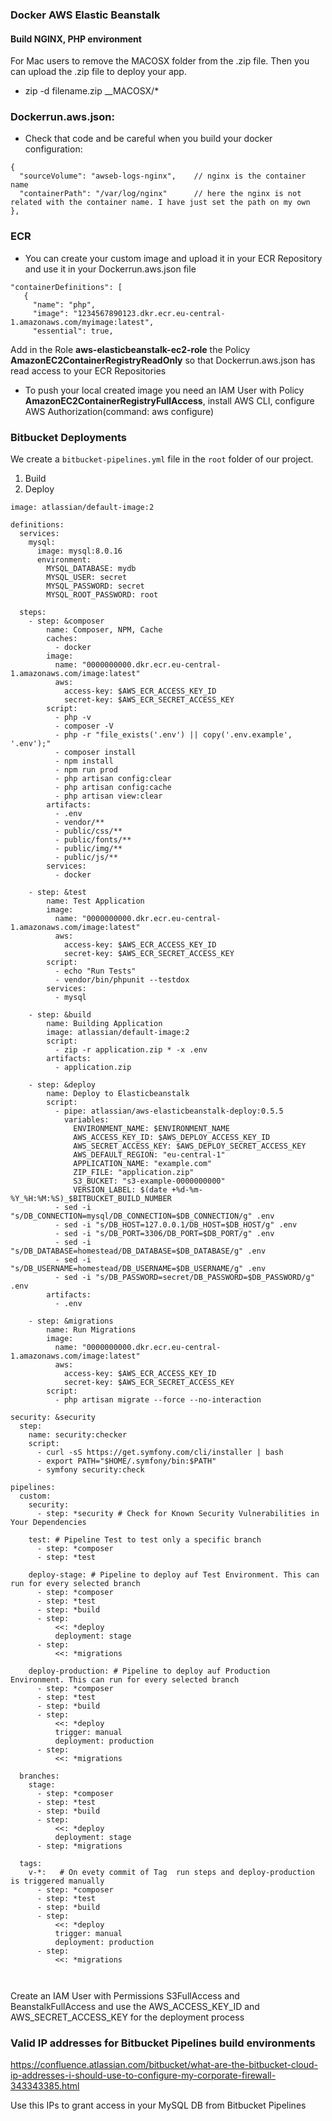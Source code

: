 ### Docker AWS Elastic Beanstalk
#### Build NGINX, PHP environment 

For Mac users to remove the MACOSX folder from the .zip file. Then you can upload the .zip file to deploy your app.
- zip -d filename.zip __MACOSX/\*

### Dockerrun.aws.json: 

- Check that code and be careful when you build your docker configuration:

```
{
  "sourceVolume": "awseb-logs-nginx",    // nginx is the container name
  "containerPath": "/var/log/nginx"      // here the nginx is not related with the container name. I have just set the path on my own
},
```

### ECR
 - You can create your custom image and upload it in your ECR Repository and use it in your Dockerrun.aws.json file
 ```
 "containerDefinitions": [
    {
      "name": "php",
      "image": "1234567890123.dkr.ecr.eu-central-1.amazonaws.com/myimage:latest",
      "essential": true,
  ```
  
  Add in the Role __aws-elasticbeanstalk-ec2-role__ the Policy __AmazonEC2ContainerRegistryReadOnly__ so that Dockerrun.aws.json has read access to your ECR Repositories
  
  - To push your local created image you need an IAM User with Policy __AmazonEC2ContainerRegistryFullAccess__, install AWS CLI, configure AWS Authorization(command: aws configure)
  
### Bitbucket Deployments 

We create a `bitbucket-pipelines.yml` file in the `root` folder of our project.
1. Build
2. Deploy

```
image: atlassian/default-image:2

definitions:
  services:
    mysql:
      image: mysql:8.0.16
      environment:
        MYSQL_DATABASE: mydb
        MYSQL_USER: secret
        MYSQL_PASSWORD: secret
        MYSQL_ROOT_PASSWORD: root

  steps:
    - step: &composer
        name: Composer, NPM, Cache
        caches:
          - docker
        image:
          name: "0000000000.dkr.ecr.eu-central-1.amazonaws.com/image:latest"
          aws:
            access-key: $AWS_ECR_ACCESS_KEY_ID
            secret-key: $AWS_ECR_SECRET_ACCESS_KEY
        script:
          - php -v
          - composer -V
          - php -r "file_exists('.env') || copy('.env.example', '.env');"
          - composer install
          - npm install
          - npm run prod
          - php artisan config:clear
          - php artisan config:cache
          - php artisan view:clear
        artifacts:
          - .env
          - vendor/**
          - public/css/**
          - public/fonts/**
          - public/img/**
          - public/js/**
        services:
          - docker

    - step: &test
        name: Test Application
        image:
          name: "0000000000.dkr.ecr.eu-central-1.amazonaws.com/image:latest"
          aws:
            access-key: $AWS_ECR_ACCESS_KEY_ID
            secret-key: $AWS_ECR_SECRET_ACCESS_KEY
        script:
          - echo "Run Tests"
          - vendor/bin/phpunit --testdox
        services:
          - mysql

    - step: &build
        name: Building Application
        image: atlassian/default-image:2
        script:
          - zip -r application.zip * -x .env
        artifacts:
          - application.zip

    - step: &deploy
        name: Deploy to Elasticbeanstalk
        script:
          - pipe: atlassian/aws-elasticbeanstalk-deploy:0.5.5
            variables:
              ENVIRONMENT_NAME: $ENVIRONMENT_NAME
              AWS_ACCESS_KEY_ID: $AWS_DEPLOY_ACCESS_KEY_ID
              AWS_SECRET_ACCESS_KEY: $AWS_DEPLOY_SECRET_ACCESS_KEY
              AWS_DEFAULT_REGION: "eu-central-1"
              APPLICATION_NAME: "example.com"
              ZIP_FILE: "application.zip"
              S3_BUCKET: "s3-example-0000000000"
              VERSION_LABEL: $(date +%d-%m-%Y_%H:%M:%S)_$BITBUCKET_BUILD_NUMBER
          - sed -i "s/DB_CONNECTION=mysql/DB_CONNECTION=$DB_CONNECTION/g" .env
          - sed -i "s/DB_HOST=127.0.0.1/DB_HOST=$DB_HOST/g" .env
          - sed -i "s/DB_PORT=3306/DB_PORT=$DB_PORT/g" .env
          - sed -i "s/DB_DATABASE=homestead/DB_DATABASE=$DB_DATABASE/g" .env
          - sed -i "s/DB_USERNAME=homestead/DB_USERNAME=$DB_USERNAME/g" .env
          - sed -i "s/DB_PASSWORD=secret/DB_PASSWORD=$DB_PASSWORD/g" .env
        artifacts:
          - .env

    - step: &migrations
        name: Run Migrations
        image:
          name: "0000000000.dkr.ecr.eu-central-1.amazonaws.com/image:latest"
          aws:
            access-key: $AWS_ECR_ACCESS_KEY_ID
            secret-key: $AWS_ECR_SECRET_ACCESS_KEY
        script:
          - php artisan migrate --force --no-interaction

security: &security
  step:
    name: security:checker
    script:
      - curl -sS https://get.symfony.com/cli/installer | bash
      - export PATH="$HOME/.symfony/bin:$PATH"
      - symfony security:check

pipelines:
  custom:
    security:
      - step: *security # Check for Known Security Vulnerabilities in Your Dependencies

    test: # Pipeline Test to test only a specific branch
      - step: *composer
      - step: *test

    deploy-stage: # Pipeline to deploy auf Test Environment. This can run for every selected branch
      - step: *composer
      - step: *test
      - step: *build
      - step:
          <<: *deploy
          deployment: stage
      - step:
          <<: *migrations

    deploy-production: # Pipeline to deploy auf Production Environment. This can run for every selected branch
      - step: *composer
      - step: *test
      - step: *build
      - step:
          <<: *deploy
          trigger: manual
          deployment: production
      - step:
          <<: *migrations

  branches:
    stage:
      - step: *composer
      - step: *test
      - step: *build
      - step:
          <<: *deploy
          deployment: stage
      - step: *migrations

  tags:
    v-*:   # On evety commit of Tag  run steps and deploy-production is triggered manually
      - step: *composer
      - step: *test
      - step: *build
      - step:
          <<: *deploy
          trigger: manual
          deployment: production
      - step:
          <<: *migrations

      

```
Create an IAM User with Permissions S3FullAccess and BeanstalkFullAccess and use the AWS_ACCESS_KEY_ID and AWS_SECRET_ACCESS_KEY for the deployment process

### Valid IP addresses for Bitbucket Pipelines build environments

https://confluence.atlassian.com/bitbucket/what-are-the-bitbucket-cloud-ip-addresses-i-should-use-to-configure-my-corporate-firewall-343343385.html

Use this IPs to grant access in your MySQL DB from Bitbucket Pipelines
